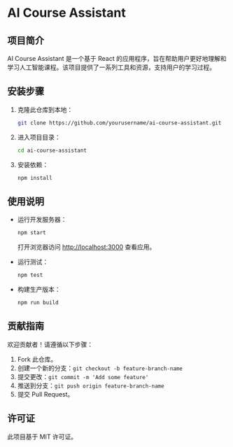 # AI Course Assistant

## 项目简介
AI Course Assistant 是一个基于 React 的应用程序，旨在帮助用户更好地理解和学习人工智能课程。该项目提供了一系列工具和资源，支持用户的学习过程。

## 安装步骤
1. 克隆此仓库到本地：
   ```bash
   git clone https://github.com/yourusername/ai-course-assistant.git
   ```
2. 进入项目目录：
   ```bash
   cd ai-course-assistant
   ```
3. 安装依赖：
   ```bash
   npm install
   ```

## 使用说明
- 运行开发服务器：
  ```bash
  npm start
  ```
  打开浏览器访问 [http://localhost:3000](http://localhost:3000) 查看应用。

- 运行测试：
  ```bash
  npm test
  ```

- 构建生产版本：
  ```bash
  npm run build
  ```

## 贡献指南
欢迎贡献者！请遵循以下步骤：
1. Fork 此仓库。
2. 创建一个新的分支：`git checkout -b feature-branch-name`
3. 提交更改：`git commit -m 'Add some feature'`
4. 推送到分支：`git push origin feature-branch-name`
5. 提交 Pull Request。

## 许可证
此项目基于 MIT 许可证。
